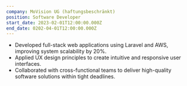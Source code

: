 ```yaml
---
company: MoVision UG (haftungsbeschränkt)
position: Software Developer
start_date: 2023-02-01T12:00:00.000Z
end_date: 0202-04-01T12:00:00.000Z
---
```

* Developed full-stack web applications using Laravel and AWS, improving system
  scalability by 20%.
* Applied UX design principles to create intuitive and responsive user interfaces.
* Collaborated with cross-functional teams to deliver high-quality software solutions within
  tight deadlines.
